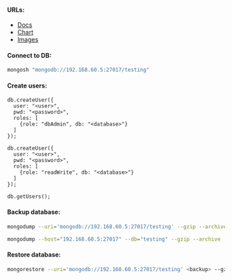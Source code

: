 #### URLs:
- [Docs](https://www.mongodb.com/docs/)
- [Chart](https://github.com/bitnami/charts/tree/main/bitnami/mongodb)
- [Images](https://hub.docker.com/r/bitnami/mongodb/tags)

#### Connect to DB:
```bash
mongosh "mongodb://192.168.60.5:27017/testing"
```

#### Create users:
```
db.createUser({
  user: "<user>",
  pwd: "<password>",
  roles: [
    {role: "dbAdmin", db: "<database>"}
  ]
});
```
```
db.createUser({
  user: "<user>",
  pwd: "<password>",
  roles: [
    {role: "readWrite", db: "<database>"}
  ]
});
```
```
db.getUsers();
```

#### Backup database:
```bash
mongodump --uri='mongodb://192.168.60.5:27017/testing' --gzip --archive
```
```bash
mongodump --host="192.168.60.5:27017" --db="testing" --gzip --archive
```

#### Restore database:
```bash
mongorestore --uri='mongodb://192.168.60.5:27017/testing' <backup> --gzip --archive
```
